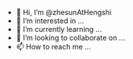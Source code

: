 - 👋 Hi, I’m @zhesunAtHengshi
- 👀 I’m interested in ...
- 🌱 I’m currently learning ...
- 💞️ I’m looking to collaborate on ...
- 📫 How to reach me ...

<!---
zhesunAtHengshi/zhesunAtHengshi is a ✨ special ✨ repository because its `README.md` (this file) appears on your GitHub profile.
You can click the Preview link to take a look at your changes.
--->
